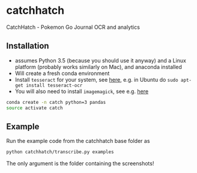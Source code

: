# catchhatch
CatchHatch - Pokemon Go Journal OCR and analytics

## Installation

* assumes Python 3.5 (because you should use it anyway) and a Linux platform (probably works similarly on Mac), and anaconda installed
* Will create a fresh conda environment
* Install `tesseract` for your system, see [here](https://github.com/tesseract-ocr/tesseract/wiki), e.g. in Ubuntu do `sudo apt-get install tesseract-ocr`
* You will also need to install `imagemagick`, see e.g. [here](http://tecadmin.net/install-imagemagick-on-linux/)

```bash
conda create -n catch python=3 pandas
source activate catch
```

## Example

Run the example code from the catchhatch base folder as

```bash
python catchhatch/transcribe.py examples
```

The only argument is the folder containing the screenshots!
